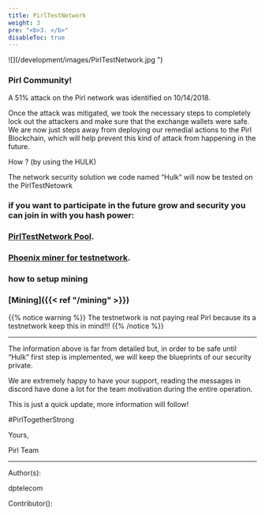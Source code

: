 ```yaml
---
title: PirlTestNetwork
weight: 3
pre: "<b>3. </b>"
disableToc: true
---
```


![](/development/images/PirlTestNetwork.jpg ")



### Pirl Community!

A 51% attack on the Pirl network was identified on 10/14/2018.

Once the attack was mitigated, we took the necessary steps to completely lock out the attackers and make sure that the exchange wallets were safe. 
We are now just steps away from deploying our remedial actions to the Pirl Blockchain, which will help prevent this kind of attack from happening in the future.

How ? (by using the HULK)

The network security solution we code named “Hulk” will now be tested on the PirlTestNetowrk


### if you want to participate in the future grow and security you can join in with you hash power:


### [PirlTestNetwork Pool](testnetpool.pirl.io "PirlTestNetwork Pool").


### [Phoenix miner for testnetwork](/development/core/testnetwork/miner/PhoenixMiner_Pirl_testnetwork.zip "Phoenix miner for testnetwork").



### how to setup mining 


### [Mining]({{< ref "/mining" >}})


{{% notice warning %}}
The testnetwork is not paying real Pirl because its a testnetwork keep this in mind!!!
{{% /notice %}}




-------------------------------------------------------------------------------------------------------------------------------------------------------------------------------------------------------------------------------------

The information above is far from detailed but, in order to be safe until “Hulk” first step is implemented, we will keep the blueprints of our security private.

We are extremely happy to have your support, reading the messages in discord have done a lot for the team motivation during the entire operation.

This is just a quick update, more information will follow!

 

#PirlTogetherStrong

 

Yours,

Pirl Team


---
Author(s):  

dptelecom  

Contributor():
